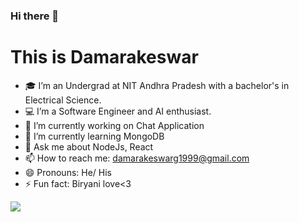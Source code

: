 ### Hi there 👋

# This is Damarakeswar

- 🎓 I’m an Undergrad at NIT Andhra Pradesh with a bachelor's in Electrical Science.
- 💻 I’m a Software Engineer and AI enthusiast.
- 🔭 I’m currently working on Chat Application
- 🌱 I’m currently learning MongoDB
- 💬 Ask me about NodeJs, React
- 📫 How to reach me: damarakeswarg1999@gmail.com
- 😄 Pronouns: He/ His
- ⚡ Fun fact: Biryani love<3

<img src='https://github-readme-stats.vercel.app/api?username=amar-1999&&show_icons=true&title_color=ffffff&icon_color=bb2acf&text_color=daf7dc&bg_color=151515'>
